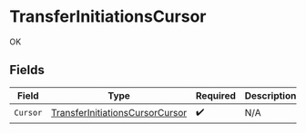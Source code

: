 # TransferInitiationsCursor

OK


## Fields

| Field                                                                                         | Type                                                                                          | Required                                                                                      | Description                                                                                   |
| --------------------------------------------------------------------------------------------- | --------------------------------------------------------------------------------------------- | --------------------------------------------------------------------------------------------- | --------------------------------------------------------------------------------------------- |
| `Cursor`                                                                                      | [TransferInitiationsCursorCursor](../../Models/Components/TransferInitiationsCursorCursor.md) | :heavy_check_mark:                                                                            | N/A                                                                                           |